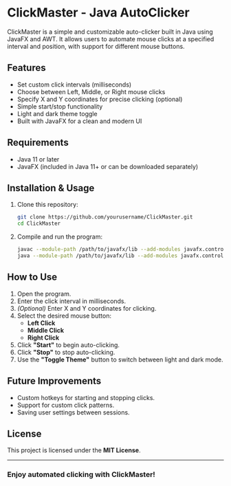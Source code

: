 # ClickMaster - Java AutoClicker

ClickMaster is a simple and customizable auto-clicker built in Java using JavaFX and AWT. It allows users to automate mouse clicks at a specified interval and position, with support for different mouse buttons.

## Features

- Set custom click intervals (milliseconds)
- Choose between Left, Middle, or Right mouse clicks
- Specify X and Y coordinates for precise clicking (optional)
- Simple start/stop functionality
- Light and dark theme toggle
- Built with JavaFX for a clean and modern UI

## Requirements

- Java 11 or later
- JavaFX (included in Java 11+ or can be downloaded separately)

## Installation & Usage

1. Clone this repository:

   ```sh
   git clone https://github.com/yourusername/ClickMaster.git
   cd ClickMaster
2. Compile and run the program:

    ```sh
    javac --module-path /path/to/javafx/lib --add-modules javafx.controls,javafx.fxml -d bin src/com/gabelynch/clickmaster/*.java
    java --module-path /path/to/javafx/lib --add-modules javafx.controls,javafx.fxml -cp bin com.gabelynch.clickmaster.AutoClicker

## How to Use

1. Open the program.
2. Enter the click interval in milliseconds.
3. *(Optional)* Enter X and Y coordinates for clicking.
4. Select the desired mouse button:
   - **Left Click**
   - **Middle Click**
   - **Right Click**
5. Click **"Start"** to begin auto-clicking.
6. Click **"Stop"** to stop auto-clicking.
7. Use the **"Toggle Theme"** button to switch between light and dark mode.

## Future Improvements

- Custom hotkeys for starting and stopping clicks.
- Support for custom click patterns.
- Saving user settings between sessions.

## License

This project is licensed under the **MIT License**.

---

### Enjoy automated clicking with **ClickMaster**!